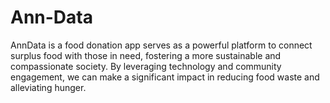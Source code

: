 # Ann-Data
AnnData is a food donation app serves as a powerful platform to connect surplus food with those in need, fostering a more sustainable and compassionate society. By leveraging technology and community engagement, we can make a significant impact in reducing food waste and alleviating hunger. 
